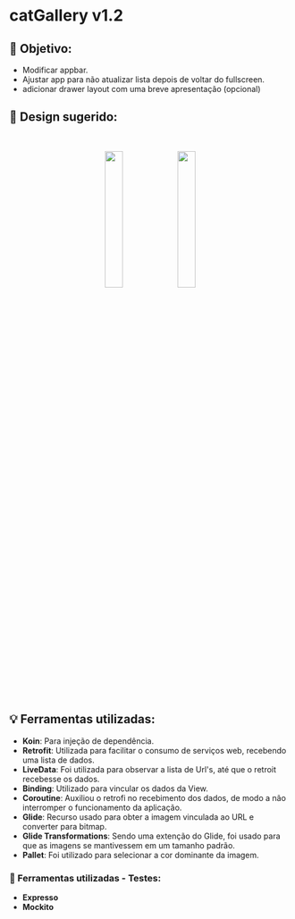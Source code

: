 # catGallery v1.2

## :dart: Objetivo:
- Modificar appbar.
- Ajustar app para não atualizar lista depois de voltar do fullscreen.
- adicionar drawer layout com uma breve apresentação (opcional)

## :wrench: Design sugerido:
<br>
<p align="center">
<img src='https://user-images.githubusercontent.com/42920754/200461550-f0571c1d-1a29-40d5-915d-f61413d5ccda.PNG' width='25%' heigth="25%">
<img src='https://user-images.githubusercontent.com/42920754/200461558-bf7aed18-8f7d-4f57-9f8b-7ab80b57c564.PNG' width='25%' heigth="25%">
<p/>


## :bulb: Ferramentas utilizadas:
- **Koin**: Para injeção de dependência.
- **Retrofit**: Utilizada para facilitar o consumo de serviços web, recebendo uma lista de dados.
- **LiveData**: Foi utilizada para observar a lista de Url's, até que o retroit recebesse os dados.
- **Binding**: Utilizado para vincular os dados da View.
- **Coroutine**: Auxiliou o retrofi no recebimento dos dados, de modo a não interromper o funcionamento da aplicação.
- **Glide**: Recurso usado para obter a imagem vinculada ao URL e converter para bitmap.
- **Glide Transformations**: Sendo uma extenção do Glide, foi usado para que as imagens se mantivessem em um tamanho padrão.
- **Pallet**: Foi utilizado para selecionar a cor dominante da imagem.

### :mag_right: Ferramentas utilizadas - Testes:
- **Expresso**
- **Mockito**
